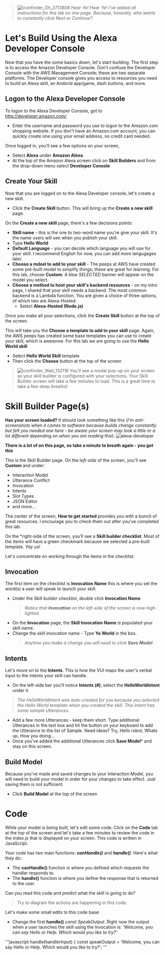 > ![iconfinder_Oh_3713808](https://user-images.githubusercontent.com/28787937/72690305-ee5dfe00-3acf-11ea-8583-3e4fece3791c.png) *Hear Ye! Hear Ye! I've added all instructions for this lab on one page. Because, honestly, who wants to constantly click Next or Continue?*

# Let's Build Using the Alexa Developer Console
Now that you have the some basics down, let's start building. The first step is to access the Amazon Developer Console.  Don't confuse the Developer Console with the AWS Management Console; these are two separate platforms. The Developer console gives you access to resources you need to build an Alexa skill, an Andorid app/game, dash buttons, and more.   

## Logon to the Alexa Developer Console
To logon to the Alexa Developer Console, got to http://developer.amazon.com/

  * Enter the username and password you use to logon to the Amazon.com shopping website. If you don't have an Amazon.com account, you can quickly create one using your email address, no credit card needed. 

Once logged in, you'll see a few options on your screen, 
- Select **Alexa** under **Amazon Alexa**. 
- At the top of the Amazon Alexa screen click on **Skill Builders** and from the drop-down menu select **Developer Console**

## Create Your Skill

Now that you are logged on to the Alexa Developer console, let's create a new skill. 

- Click the **Create Skill** button. This will bring up the **Create a new skill** page. 

On the **Create a new skill** page, there's a few decisions points: 
* **Skill name** - this is the one to two-word name you're give your skill. It's the name users will see when you publish your skill. 
 * Type **Hello World**
* **Default Language** - you can decide which language you will use for your skill. I recommend English for now, you can add more langugages later. 
* **Choose a mdoel to add to your skill** - The peeps at AWS have created some pre-built model to simplify things; these are great for learning. For this lab, choose **Custom**.  A blue *SELECTED* banner will appear on the model you select. 
* **Choose a method to host your skill's backend resources** - on my intro page, I shared that your skill needs a backend.  The most common backend is a Lambda function. You are given a choice of three options, of which two are Alexa-Hosted. 
  * Select **Alexa-Hosted (Node.js)**
  
Once you make all your selections, click the **Create Skill** button at the top of the screen. 

This will take you the **Choose a template to add to your skill** page. Again, the AWS peeps has created some base templates you can use to create your skill, which is awesome. For this lab we are going to use the **Hello World skill**
 *  Select **Hello World Skill** template 
 *  Then click the **Choose** button at the top of the screen
 
>![iconfinder_Wait_132116](https://user-images.githubusercontent.com/28787937/72690247-4b0ce900-3acf-11ea-9c15-48692565d459.png) You'll see a modal pop-up on your screen as your skill builder is configured with your selections. Your Skill Builder screen will take a few minutes to load. This is a great time to take a few deep breaths!

# Skill Builder Page(s)

**Has your screen loaded?** 
It should look something like this (*I'm anti-screenshots when it comes to software because builds change constantly but felt you needed one here - be aware your screen may look a little or a lot different depending on when you are reading this*):
![alexa-developer](https://user-images.githubusercontent.com/28787937/72690352-80660680-3ad0-11ea-8214-8da381d36f6c.png)

**There is a lot of on this page, so take a minute to breath again - you got this**

This is the Skill Builder page. On the *left-side* of the screen, you'll see **Custom** and under:
* Interaction Model
* Utterance Conflict
* Invocation
* Intents
* Slot Types
* JSON Editor
* and more...

The center of the screen, **How to get started** provides you with a bunch of great resources. I encourage you to check them out after you've completed this lab. 

On the *right-side of the screen, you'll see a **Skill builder checklist**.  Most of the items will have a green checkmark because we selected a pre-built template. *Yay us!*

Let's concentrate on working through the items in the checklist. 
## Invocation
The first item on the checklist is **Invocation Name** this is where you set the word(s) a user will speak to launch your skill. 
* Under the *Skill builder checklist*, double click **Invocation Name** 
  > *Notice that **Invocation** on the left-side of the screen is now high-lighted.*
* On the **Invocation** page, the **Skill Invocation Name** is populated your skill name. 
* Change the skill invocation name -  Type **Yo World** in the box. 
  > *Anytime you make a change you will need to click **Save Model*** 
  
## Intents
Let's move on to the **Intents**. This is how the VUI maps the user's verbal input to the intents your skill can handle.
* On the left-side bar you'll notice **Intents (#)**, select the **HelloWorldIntent** under it. 
 > *The HelloWorldIntent was auto-created for you because you selected the Hello World template when you created the skill.  This Intent has some sample Utterances.*
* Add a few more Utterances - keep them short. Type additional Utterances in the text box and hit the **<Enter>** button on your keyboard to add the Utterance to the list of Sample.   Need ideas? Try, Hello robot, Whats up, How you doing...
* Once you've added the additional Utterances click **Save Model*** and stay on this screen.

## Build Model
Because you've made and saved changes to your Interaction Model, you will need to build your model in order for your changes to take effect. Just saving them is not sufficient. 
* Click **Build Model** at the top of the screen

# Code
While your model is being built, let's edit some code. Click on the **Code** tab at the top of the screen and let's take a few minutes to review the code in the index.js that is displayed on your screen. This code is written in JavaScript. 

Your code has two main functions: **_canHandle()_** and **_handle()_**. Here's what they do:
* The **canHandle()** function is where you defined which requests the handler responds to.
* The **handle()** function is where you define the response that is returned to the user. 

Can you read this code and predict what the skill is going to do? 
 > Try to diagram the actions are happening in this code. 
 
Let's make some small edits to this code base:
* Change the first **handle()** _const SpeakOutput_.  Right now the output when a user launches the skill using the Invocation is: _'Welcome, you can say Hello or Help. Which would you like to try?'_

'''javascript
handle(handlerInput) {
        const speakOutput = 'Welcome, you can say Hello or Help. Which would you like to try?';
        '''
 
 
  
  
  



